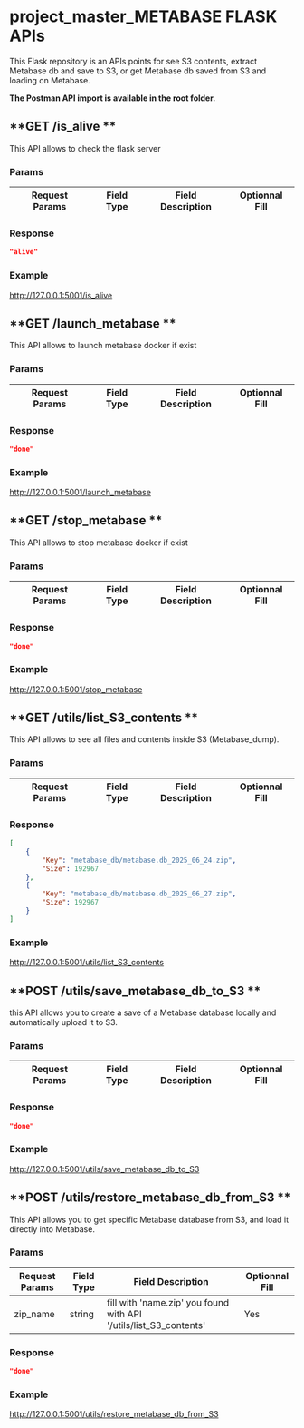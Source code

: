 # project_master_METABASE FLASK APIs
This Flask repository is an APIs points for see S3 contents, extract Metabase db and save to S3, or get Metabase db saved from S3 and loading on Metabase.

**The Postman API import is available in the root folder.**

## **GET /is_alive **
This API allows to check the flask server

### **Params**
| Request Params | Field Type | Field Description| Optionnal Fill |
|---|---|---|---|


### **Response**
```json
"alive"
```

### **Example**
http://127.0.0.1:5001/is_alive


## **GET /launch_metabase **
This API allows to launch metabase docker if exist

### **Params**
| Request Params | Field Type | Field Description| Optionnal Fill |
|---|---|---|---|


### **Response**
```json
"done"
```

### **Example**
http://127.0.0.1:5001/launch_metabase

## **GET /stop_metabase **
This API allows to stop metabase docker if exist

### **Params**
| Request Params | Field Type | Field Description| Optionnal Fill |
|---|---|---|---|


### **Response**
```json
"done"
```

### **Example**
http://127.0.0.1:5001/stop_metabase


## **GET /utils/list_S3_contents **
This API allows to see all files and contents inside S3 (Metabase_dump).

### **Params**
| Request Params | Field Type | Field Description                          | Optionnal Fill            |
|----------------|------------|--------------------------------------------|---------------------------|

### **Response**
```json
[
    {
        "Key": "metabase_db/metabase.db_2025_06_24.zip",
        "Size": 192967
    },
    {
        "Key": "metabase_db/metabase.db_2025_06_27.zip",
        "Size": 192967
    }
]
```

### **Example**
http://127.0.0.1:5001/utils/list_S3_contents


## **POST /utils/save_metabase_db_to_S3 **
this API allows you to create a save of a Metabase database locally and automatically upload it to S3.

### **Params**
| Request Params | Field Type | Field Description                              | Optionnal Fill                                |
|----------------|------------|------------------------------------------------|-----------------------------------------------|

### **Response**
```json
"done"
```

### **Example**
http://127.0.0.1:5001/utils/save_metabase_db_to_S3


## **POST /utils/restore_metabase_db_from_S3 **
This API allows you to get specific Metabase database from S3, and load it directly into Metabase.

### **Params**
| Request Params | Field Type | Field Description                                                                     | Optionnal Fill |
|----------------|------------|---------------------------------------------------------------------------------------|----------------|
| zip_name     | string     | fill with 'name.zip' you found with API '/utils/list_S3_contents'                     | Yes            |

### **Response**
```json
"done"
```

### **Example**
http://127.0.0.1:5001/utils/restore_metabase_db_from_S3